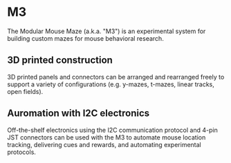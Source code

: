 # M3
The Modular Mouse Maze (a.k.a. "M3") is an experimental system for building custom mazes for mouse behavioral research. 

## 3D printed construction
3D printed panels and connectors can be arranged and rearranged freely to support a variety of configurations (e.g. y-mazes, t-mazes, linear tracks, open fields). 

## Auromation with I2C electronics
Off-the-shelf electronics using the I2C communication protocol and 4-pin JST connectors can be used with the M3 to automate mouse location tracking, delivering cues and rewards, and automating experimental protocols.
